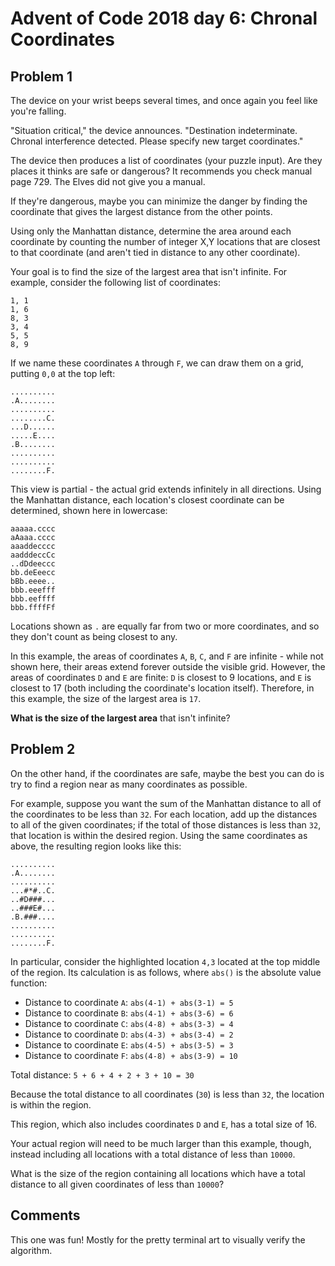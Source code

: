 # Advent of Code 2018 day 6: Chronal Coordinates

## Problem 1

The device on your wrist beeps several times, and once again you feel like you're falling.

"Situation critical," the device announces. "Destination indeterminate. Chronal
interference detected. Please specify new target coordinates."

The device then produces a list of coordinates (your puzzle input). Are they places
it thinks are safe or dangerous? It recommends you check manual page 729. The Elves
did not give you a manual.

If they're dangerous, maybe you can minimize the danger by finding the coordinate
that gives the largest distance from the other points.

Using only the Manhattan distance, determine the area around each coordinate by counting
the number of integer X,Y locations that are closest to that coordinate (and aren't
tied in distance to any other coordinate).

Your goal is to find the size of the largest area that isn't infinite. For example,
consider the following list of coordinates:

```
1, 1
1, 6
8, 3
3, 4
5, 5
8, 9
```

If we name these coordinates `A` through `F`, we can draw them on a grid, putting `0,0`
at the top left:

```
..........
.A........
..........
........C.
...D......
.....E....
.B........
..........
..........
........F.
```

This view is partial - the actual grid extends infinitely in all directions. Using
the Manhattan distance, each location's closest coordinate can be determined, shown
here in lowercase:

```
aaaaa.cccc
aAaaa.cccc
aaaddecccc
aadddeccCc
..dDdeeccc
bb.deEeecc
bBb.eeee..
bbb.eeefff
bbb.eeffff
bbb.ffffFf
```

Locations shown as `.` are equally far from two or more coordinates, and so they
don't count as being closest to any.

In this example, the areas of coordinates `A`, `B`, `C`, and `F` are infinite - while
not shown here, their areas extend forever outside the visible grid. However, the
areas of coordinates `D` and `E` are finite: `D` is closest to 9 locations, and `E`
is closest to 17 (both including the coordinate's location itself). Therefore, in
this example, the size of the largest area is `17`.

**What is the size of the largest area** that isn't infinite?

## Problem 2

On the other hand, if the coordinates are safe, maybe the best you can do is try
to find a region near as many coordinates as possible.

For example, suppose you want the sum of the Manhattan distance to all of the
coordinates to be less than `32`. For each location, add up the distances to all
of the given coordinates; if the total of those distances is less than `32`, that
location is within the desired region. Using the same coordinates as above, the
resulting region looks like this:

```
..........
.A........
..........
...#*#..C.
..#D###...
..###E#...
.B.###....
..........
..........
........F.
```

In particular, consider the highlighted location `4,3` located at the top middle
of the region. Its calculation is as follows, where `abs()` is the absolute value
function:

- Distance to coordinate `A`: `abs(4-1) + abs(3-1) = 5`
- Distance to coordinate `B`: `abs(4-1) + abs(3-6) = 6`
- Distance to coordinate `C`: `abs(4-8) + abs(3-3) = 4`
- Distance to coordinate `D`: `abs(4-3) + abs(3-4) = 2`
- Distance to coordinate `E`: `abs(4-5) + abs(3-5) = 3`
- Distance to coordinate `F`: `abs(4-8) + abs(3-9) = 10`

Total distance: `5 + 6 + 4 + 2 + 3 + 10 = 30`

Because the total distance to all coordinates (`30`) is less than `32`, the
location is within the region.

This region, which also includes coordinates `D` and `E`, has a total size of 16.

Your actual region will need to be much larger than this example, though, instead
including all locations with a total distance of less than `10000`.

What is the size of the region containing all locations which have a total distance
to all given coordinates of less than `10000`?

## Comments

This one was fun! Mostly for the pretty terminal art to visually verify the algorithm.
